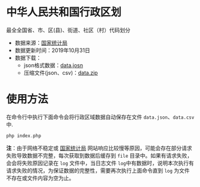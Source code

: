 # 中华人民共和国行政区划

最全全国省、市、区(县)、街道、社区（村）代码划分
* 数据来源：[国家统计局](http://www.stats.gov.cn/tjsj/tjbz/tjyqhdmhcxhfdm/2019/index.html)
* 数据更新时间：2019年10月31日
* 数据下载：
    * json格式数据：[data.josn](./data.json)
    * 压缩文件(json、csv)：[data.zip](./data.zip)

# 使用方法
在命令行中执行下面命令会将行政区域数据自动保存在文件 `data.json`、`data.csv`中.
```php
php index.php
``` 
**注**：由于网络不稳定或 [国家统计局](http://www.stats.gov.cn/tjsj/tjbz/tjyqhdmhcxhfdm/2019/index.html) 网站响应比较慢等原因，可能会存在部分请求失败导致数据不完整，每次获取到数据后缓存到 `file` 目录中。如果有请求失败，会会将失败原因记录在 `log` 文件中，当日志文件 `log`中有数据时，说明本次执行有请求失败的情况，为保证数据的完整性，需要再次执行上面命令直到 `log` 为文件不存在或文件内容为空为止。
